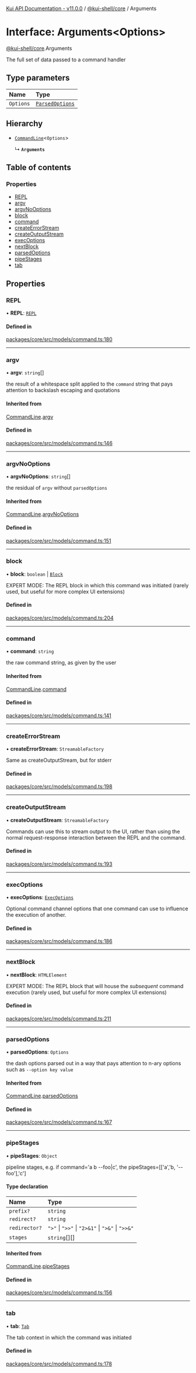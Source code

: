 [Kui API Documentation - v11.0.0](../README.md) / [@kui-shell/core](../modules/kui_shell_core.md) / Arguments

# Interface: Arguments<Options\>

[@kui-shell/core](../modules/kui_shell_core.md).Arguments

The full set of data passed to a command handler

## Type parameters

| Name      | Type                                               |
| :-------- | :------------------------------------------------- |
| `Options` | [`ParsedOptions`](kui_shell_core.ParsedOptions.md) |

## Hierarchy

- [`CommandLine`](kui_shell_core.CommandLine.md)<`Options`\>

  ↳ **`Arguments`**

## Table of contents

### Properties

- [REPL](kui_shell_core.Arguments.md#repl)
- [argv](kui_shell_core.Arguments.md#argv)
- [argvNoOptions](kui_shell_core.Arguments.md#argvnooptions)
- [block](kui_shell_core.Arguments.md#block)
- [command](kui_shell_core.Arguments.md#command)
- [createErrorStream](kui_shell_core.Arguments.md#createerrorstream)
- [createOutputStream](kui_shell_core.Arguments.md#createoutputstream)
- [execOptions](kui_shell_core.Arguments.md#execoptions)
- [nextBlock](kui_shell_core.Arguments.md#nextblock)
- [parsedOptions](kui_shell_core.Arguments.md#parsedoptions)
- [pipeStages](kui_shell_core.Arguments.md#pipestages)
- [tab](kui_shell_core.Arguments.md#tab)

## Properties

### REPL

• **REPL**: [`REPL`](kui_shell_core.REPL.md)

#### Defined in

[packages/core/src/models/command.ts:180](https://github.com/kubernetes-sigs/kui/blob/kui/packages/core/src/models/command.ts#L180)

---

### argv

• **argv**: `string`[]

the result of a whitespace split applied to the `command` string
that pays attention to backslash escaping and quotations

#### Inherited from

[CommandLine](kui_shell_core.CommandLine.md).[argv](kui_shell_core.CommandLine.md#argv)

#### Defined in

[packages/core/src/models/command.ts:146](https://github.com/kubernetes-sigs/kui/blob/kui/packages/core/src/models/command.ts#L146)

---

### argvNoOptions

• **argvNoOptions**: `string`[]

the residual of `argv` without `parsedOptions`

#### Inherited from

[CommandLine](kui_shell_core.CommandLine.md).[argvNoOptions](kui_shell_core.CommandLine.md#argvnooptions)

#### Defined in

[packages/core/src/models/command.ts:151](https://github.com/kubernetes-sigs/kui/blob/kui/packages/core/src/models/command.ts#L151)

---

### block

• **block**: `boolean` \| [`Block`](kui_shell_core.Block.md)

EXPERT MODE: The REPL block in which this command was initiated
(rarely used, but useful for more complex UI extensions)

#### Defined in

[packages/core/src/models/command.ts:204](https://github.com/kubernetes-sigs/kui/blob/kui/packages/core/src/models/command.ts#L204)

---

### command

• **command**: `string`

the raw command string, as given by the user

#### Inherited from

[CommandLine](kui_shell_core.CommandLine.md).[command](kui_shell_core.CommandLine.md#command)

#### Defined in

[packages/core/src/models/command.ts:141](https://github.com/kubernetes-sigs/kui/blob/kui/packages/core/src/models/command.ts#L141)

---

### createErrorStream

• **createErrorStream**: `StreamableFactory`

Same as createOutputStream, but for stderr

#### Defined in

[packages/core/src/models/command.ts:198](https://github.com/kubernetes-sigs/kui/blob/kui/packages/core/src/models/command.ts#L198)

---

### createOutputStream

• **createOutputStream**: `StreamableFactory`

Commands can use this to stream output to the UI, rather than
using the normal request-response interaction between the REPL
and the command.

#### Defined in

[packages/core/src/models/command.ts:193](https://github.com/kubernetes-sigs/kui/blob/kui/packages/core/src/models/command.ts#L193)

---

### execOptions

• **execOptions**: [`ExecOptions`](kui_shell_core.ExecOptions.md)

Optional command channel options that one command can use to
influence the execution of another.

#### Defined in

[packages/core/src/models/command.ts:186](https://github.com/kubernetes-sigs/kui/blob/kui/packages/core/src/models/command.ts#L186)

---

### nextBlock

• **nextBlock**: `HTMLElement`

EXPERT MODE: The REPL block that will house the _subsequent_
command execution (rarely used, but useful for more complex UI
extensions)

#### Defined in

[packages/core/src/models/command.ts:211](https://github.com/kubernetes-sigs/kui/blob/kui/packages/core/src/models/command.ts#L211)

---

### parsedOptions

• **parsedOptions**: `Options`

the dash options parsed out in a way that pays attention to n-ary
options such as `--option key value`

#### Inherited from

[CommandLine](kui_shell_core.CommandLine.md).[parsedOptions](kui_shell_core.CommandLine.md#parsedoptions)

#### Defined in

[packages/core/src/models/command.ts:167](https://github.com/kubernetes-sigs/kui/blob/kui/packages/core/src/models/command.ts#L167)

---

### pipeStages

• **pipeStages**: `Object`

pipeline stages, e.g. if command='a b --foo|c', the pipeStages=[['a','b, '--foo'],'c']

#### Type declaration

| Name          | Type                                             |
| :------------ | :----------------------------------------------- |
| `prefix?`     | `string`                                         |
| `redirect?`   | `string`                                         |
| `redirector?` | `">"` \| `">>"` \| `"2>&1"` \| `">&"` \| `">>&"` |
| `stages`      | `string`[][]                                     |

#### Inherited from

[CommandLine](kui_shell_core.CommandLine.md).[pipeStages](kui_shell_core.CommandLine.md#pipestages)

#### Defined in

[packages/core/src/models/command.ts:156](https://github.com/kubernetes-sigs/kui/blob/kui/packages/core/src/models/command.ts#L156)

---

### tab

• **tab**: [`Tab`](kui_shell_core.Tab.md)

The tab context in which the command was initiated

#### Defined in

[packages/core/src/models/command.ts:178](https://github.com/kubernetes-sigs/kui/blob/kui/packages/core/src/models/command.ts#L178)
